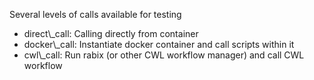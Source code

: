 <p>Several levels of calls available for testing</p>
<ul>
<li>direct\_call: Calling directly from container</li>
<li>docker\_call: Instantiate docker container and call scripts within it</li>
<li>cwl\_call: Run rabix (or other CWL workflow manager) and call CWL workflow</li>
</ul>
